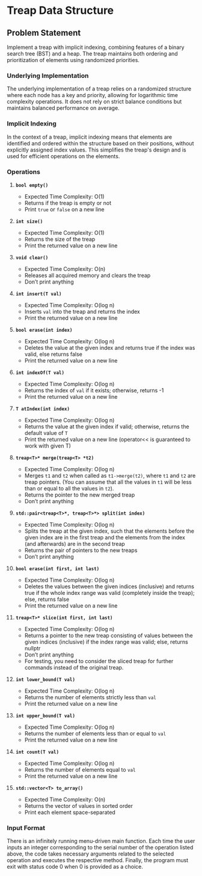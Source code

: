 # Treap Data Structure

## Problem Statement

Implement a treap with implicit indexing, combining features of a binary search tree (BST) and a heap. The treap maintains both ordering and prioritization of elements using randomized priorities.

### Underlying Implementation

The underlying implementation of a treap relies on a randomized structure where each node has a key and priority, allowing for logarithmic time complexity operations. It does not rely on strict balance conditions but maintains balanced performance on average.

### Implicit Indexing

In the context of a treap, implicit indexing means that elements are identified and ordered within the structure based on their positions, without explicitly assigned index values. This simplifies the treap's design and is used for efficient operations on the elements.

### Operations

1. **`bool empty()`**
   - Expected Time Complexity: O(1)
   - Returns if the treap is empty or not
   - Print `true` or `false` on a new line

2. **`int size()`**
   - Expected Time Complexity: O(1)
   - Returns the size of the treap
   - Print the returned value on a new line

3. **`void clear()`**
   - Expected Time Complexity: O(n)
   - Releases all acquired memory and clears the treap
   - Don’t print anything

4. **`int insert(T val)`**
   - Expected Time Complexity: O(log n)
   - Inserts `val` into the treap and returns the index
   - Print the returned value on a new line

5. **`bool erase(int index)`**
   - Expected Time Complexity: O(log n)
   - Deletes the value at the given index and returns true if the index was valid, else returns false
   - Print the returned value on a new line

6. **`int indexOf(T val)`**
   - Expected Time Complexity: O(log n)
   - Returns the index of `val` if it exists; otherwise, returns -1
   - Print the returned value on a new line

7. **`T atIndex(int index)`**
   - Expected Time Complexity: O(log n)
   - Returns the value at the given index if valid; otherwise, returns the default value of `T`
   - Print the returned value on a new line (operator<< is guaranteed to work with given T)

8. **`treap<T>* merge(treap<T> *t2)`**
   - Expected Time Complexity: O(log n)
   - Merges `t1` and `t2` when called as `t1->merge(t2)`, where `t1` and `t2` are treap<T> pointers. (You can assume that all the values in `t1` will be less than or equal to all the values in `t2`).
   - Returns the pointer to the new merged treap
   - Don’t print anything

9. **`std::pair<treap<T>*, treap<T>*> split(int index)`**
   - Expected Time Complexity: O(log n)
   - Splits the treap at the given index, such that the elements before the given index are in the first treap and the elements from the index (and afterwards) are in the second treap
   - Returns the pair of pointers to the new treaps
   - Don’t print anything

10. **`bool erase(int first, int last)`**
    - Expected Time Complexity: O(log n)
    - Deletes the values between the given indices (inclusive) and returns true if the whole index range was valid (completely inside the treap); else, returns false
    - Print the returned value on a new line

11. **`treap<T>* slice(int first, int last)`**
    - Expected Time Complexity: O(log n)
    - Returns a pointer to the new treap consisting of values between the given indices (inclusive) if the index range was valid; else, returns nullptr
    - Don’t print anything
    - For testing, you need to consider the sliced treap for further commands instead of the original treap.

12. **`int lower_bound(T val)`**
    - Expected Time Complexity: O(log n)
    - Returns the number of elements strictly less than `val`
    - Print the returned value on a new line

13. **`int upper_bound(T val)`**
    - Expected Time Complexity: O(log n)
    - Returns the number of elements less than or equal to `val`
    - Print the returned value on a new line

14. **`int count(T val)`**
    - Expected Time Complexity: O(log n)
    - Returns the number of elements equal to `val`
    - Print the returned value on a new line

15. **`std::vector<T> to_array()`**
    - Expected Time Complexity: O(n)
    - Returns the vector of values in sorted order
    - Print each element space-separated

### Input Format

There is an infinitely running menu-driven main function. Each time the user inputs an integer corresponding to the serial number of the operation listed above, the code takes necessary arguments related to the selected operation and executes the respective method. Finally, the program must exit with status code 0 when 0 is provided as a choice.
